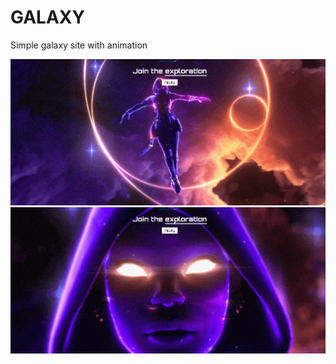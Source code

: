 # GALAXY

Simple galaxy site with animation

![Screenshot](Screenshot-1.png)
![Screenshot](Screenshot.png)